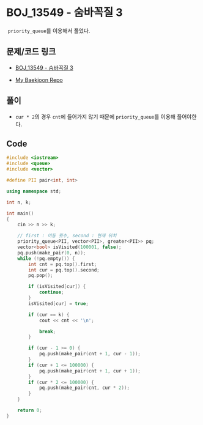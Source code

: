 # BOJ_13549 - 숨바꼭질 3

&nbsp;`priority_queue`를 이용해서 풀었다.

## 문제/코드 링크

- [BOJ_13549 - 숨바꼭질 3](https://www.acmicpc.net/problem/13549)

- [My Baekjoon Repo](https://github.com/Meantint/Baekjoon)

## 풀이

- `cur * 2`의 경우 `cnt`에 들어가지 않기 때문에 `priority_queue`를 이용해 풀어야한다.

## Code

```cpp
#include <iostream>
#include <queue>
#include <vector>

#define PII pair<int, int>

using namespace std;

int n, k;

int main()
{
    cin >> n >> k;

    // first : 이동 횟수, second : 현재 위치
    priority_queue<PII, vector<PII>, greater<PII>> pq;
    vector<bool> isVisited(100001, false);
    pq.push(make_pair(0, n));
    while (!pq.empty()) {
        int cnt = pq.top().first;
        int cur = pq.top().second;
        pq.pop();

        if (isVisited[cur]) {
            continue;
        }
        isVisited[cur] = true;

        if (cur == k) {
            cout << cnt << '\n';

            break;
        }

        if (cur - 1 >= 0) {
            pq.push(make_pair(cnt + 1, cur - 1));
        }
        if (cur + 1 <= 100000) {
            pq.push(make_pair(cnt + 1, cur + 1));
        }
        if (cur * 2 <= 100000) {
            pq.push(make_pair(cnt, cur * 2));
        }
    }

    return 0;
}
```

